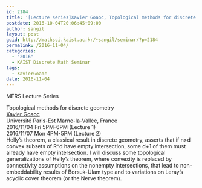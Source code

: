 ```yaml
---
id: 2184
title: '[Lecture series]Xavier Goaoc, Topological methods for discrete geometry'
postdate: 2016-10-04T20:06:45+09:00
author: sangil
layout: post
guid: http://mathsci.kaist.ac.kr/~sangil/seminar/?p=2184
permalink: /2016-11-04/
categories:
  - "2016"
  - KAIST Discrete Math Seminar
tags:
  - XavierGoaoc
date: 2016-11-04
---
```

MFRS Lecture Series

<div class="talk">
  Topological methods for discrete geometry
</div>

<div class="speaker">
  <a href="http://monge.univ-mlv.fr/~goaoc/">Xavier Goaoc</a><br /> Université Paris-Est Marne-la-Vallée, France
</div>

<div class="date">
  2016/11/04 Fri 5PM-6PM (Lecture 1)<br /> 2016/11/07 Mon 4PM-5PM (Lecture 2)
</div>

<div class="abstract">
  Helly&#8217;s theorem, a classical result in discrete geometry, asserts that if n>d convex subsets of R^d have empty intersection, some d+1 of them must already have empty intersection. I will discuss some topological generalizations of Helly&#8217;s theorem, where convexity is replaced by connectivity assumptions on the nonempty intersections, that lead to non-embeddability results of Borsuk-Ulam type and to variations on Leray&#8217;s acyclic cover theorem (or the Nerve theorem).
</div>
